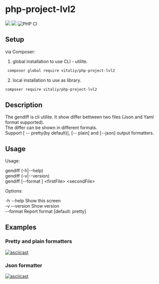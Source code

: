 # php-project-lvl2
<a href="https://codeclimate.com/github/kudrvet/php-project-lvl2/maintainability"><img src="https://api.codeclimate.com/v1/badges/699710253060f1868b7f/maintainability" /></a> <a href="https://codeclimate.com/github/kudrvet/php-project-lvl2/test_coverage"><img src="https://api.codeclimate.com/v1/badges/699710253060f1868b7f/test_coverage" /></a> ![PHP CI](https://github.com/kudrvet/php-project-lvl2/workflows/PHP%20CI/badge.svg?branch=master)
## Setup
via Composer:
1. global installation to use CLI - utilite.

```sh
 composer global require vitaliy/php-project-lvl2
 ```
 2. local installation to use as library.
 ```sh
 composer require vitaliy/php-project-lvl2
 ```
## Description

The gendiff is cli utilite. It show differ bettween two files (Json and Yaml format supported).  
The differ can be shown in different formats.  
Support [ -- pretty(by default)], [-- plain] and [--json] output formatters.

 ## Usage
 
Usage:

   gendiff  (-h|--help)  
   gendiff  (-v|--version)  
   gendiff [--format <fmt>] \<firstFile\> \<secondFile\>

Options:

  -h --help                     Show this screen  
  -v --version                  Show version  
  --format <fmt>                Report format [default: pretty]  
  
  ## Examples
  
### Pretty and plain formatters
[![asciicast](https://asciinema.org/a/h0Nuqcixju6naJnMTda4J4KkT.svg)](https://asciinema.org/a/h0Nuqcixju6naJnMTda4J4KkT)

### Json formatter
[![asciicast](https://asciinema.org/a/meTCbdwrdUrcBE8iAx4LDOtQt.svg)](https://asciinema.org/a/meTCbdwrdUrcBE8iAx4LDOtQt)
  
  
